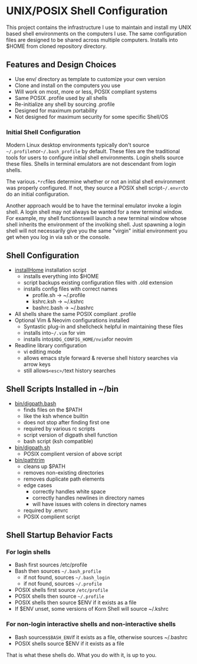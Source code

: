 # UNIX/POSIX Shell Configuration

This project contains the infrastructure I use to
maintain and install my UNIX based shell environments
on the computers I use.  The same configuration files are
designed to be shared across multiple computers. Installs
into $HOME from cloned repository directory.

## Features and Design Choices

* Use env/ directory as template to customize your own version
* Clone and install on the computers you use
* Will work on most, more or less, POSIX compliant systems
* Same POSIX .profile used by all shells
* Re-initialize any shell by sourcing .profile
* Designed for maximum portability
* Not designed for maximum security for some specific Shell/OS

### Initial Shell Configuration

Modern Linux desktop environments typically don't source
`~/.profile`nor`~/.bash_profile` by default.  These files
are the traditional tools for users to configure initial
shell environments.  Login shells source these files.  Shells
in terminal emulators are not descendant from login shells.

The various`.*rc`files determine whether or not an initial shell
environment was properly configured.  If not, they source
a POSIX shell script`~/.envrc`to do an initial configuration.

Another approach would be to have the terminal emulator invoke
a login shell.  A login shell may not always be wanted for a new
terminal window.  For example, my shell function`tm`will launch
a new terminal window whose shell inherits the environment of
the involking shell.  Just spawning a login shell will not
necessarily give you the same "virgin" initial environment you
get when you log in via ssh or the console.

## Shell Configuration

* [installHome](installHome) installation script
  * installs everything into $HOME
  * script backups existing configuration files with .old extension
  * installs config files with correct names
    * profile.sh -> ~/.profile
    * kshrc.ksh -> ~/.kshrc
    * bashrc.bash -> ~/.bashrc
* All shells share the same POSIX compliant .profile
* Optional Vim & Neovim configurations installed
  * Syntastic plug-in and shellcheck helpful in maintaining these files
  * installs into`~/.vim` for vim
  * installs into`$XDG_CONFIG_HOME/nvim`for neovim
* Readline library configuration
  * vi editing mode
  * allows emacs style forward & reverse shell history searches via arrow keys
  * still allows`<esc>/`text history searches

## Shell Scripts Installed in ~/bin

* [bin/digpath.bash](bin/digpath.bash)
  * finds files on the $PATH
  * like the ksh whence builtin
  * does not stop after finding first one
  * required by various rc scripts
  * script version of digpath shell function
  * bash script (ksh compatible)
* [bin/digpath.sh](bin/digpath.sh)
  * POSIX complient version of above script
* [bin/pathtrim](bin/pathtrim)
  * cleans up $PATH
  * removes non-existing directories
  * removes duplicate path elements
  * edge cases
    * correctly handles white space
    * correctly handles newlines in directory names
    * will have issues with colens in directory names
  * required by .envrc
  * POSIX complient script

## Shell Startup Behavior Facts

### For login shells

* Bash first sources /etc/profile
* Bash then sources `~/.bash_profile`
  * if not found, sources `~/.bash_login`
  * if not found, sources `~/.profile`
* POSIX shells first source `/etc/profile`
* POSIX shells then source `~/.profile`
* POSIX shells then source $ENV if it exists as a file
* If $ENV unset, some versions of Korn Shell will source ~/.kshrc

### For non-login interactive shells and non-interactive shells

* Bash sources`$BASH_ENV`if it exists as a file, otherwise sources ~/.bashrc
* POSIX shells source $ENV if it exists as a file

That is what these shells do.  What you do with it, is up to you.
